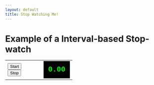 ```yaml
---
layout: default
title: Stop Watching Me!
---
```

<h1>Example of a Interval-based Stop-watch</h1>
<table cellpadding="10">
<tbody><tr>
<td style="width:100px;">
<button id="start">Start</button>
<br><button id="stop">Stop</button>
</td>
<td>
<div id="timer" style="background-color:black;color:#0F0;padding:15px;font-family:courier;font-weight:bold;font-size:23px;">0.00</div>
</td>
</tr>
</tbody></table>

<script type="text/python">
from browser import document
from browser.timer import request_animation_frame as raf
from browser.timer import cancel_animation_frame as caf
import time
import math
from datetime import datetime

id = None
counter = datetime.now()
timermode = 0

def show():
    global counter
    elapsed = datetime.now() - counter
    document["timer"].innerHTML = "%0.2f"%(elapsed.total_seconds())

def start_hold_timer(ev):
    global id
    global timermode
    global counter
    if id is None:
        timermode = 1
        counter = datetime.now()
    if timermode>0:
        id = raf(start_hold_timer)
        show()

def stop_timer(ev):
    global id
    if not (id is None):
        caf(id)
        id = None
    timermode = 0
    
document["start"].bind("click", start_hold_timer)
document["stop"].bind("click", stop_timer)
</script>
